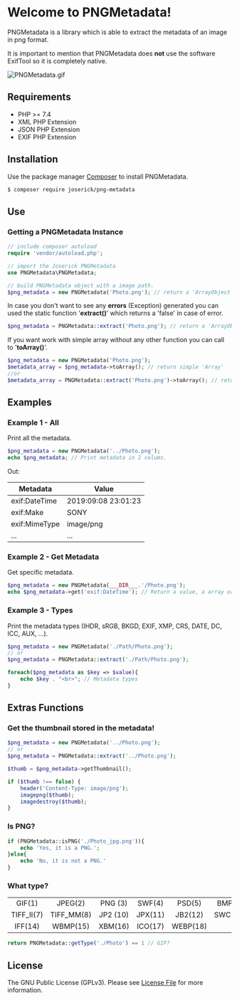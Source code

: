 Welcome to PNGMetadata!
=======================

PNGMetadata is a library which is able to extract the metadata of an image in png format.

It is important to mention that PNGMetadata does **not** use the software ExifTool so it is completely native.

![PNGMetadata.gif](https://joserick.com/docs/pngmetadata/PNGMetadata.gif)

## Requirements

- PHP >= 7.4
- XML PHP Extension
- JSON PHP Extension
- EXIF PHP Extension

## Installation

Use the package manager [Composer](https://getcomposer.org/) to install PNGMetadata.

```bash
$ composer require joserick/png-metadata
```

## Use

### Getting a PNGMetadata Instance

```php
// include composer autoload
require 'vendor/autoload.php';

// import the Joserick PNGMetadata
use PNGMetadata\PNGMetadata;

// build PNGMetadata object with a image path.
$png_metadata = new PNGMetadata('Photo.png'); // return a 'ArrayObject' or 'Exception'
```

In case you don't want to see any **errors** (Exception) generated you can used the static function '**extract()**' which returns a 'false' in case of error.

```php
$png_metadata = PNGMetadata::extract('Photo.png'); // return a 'ArrayObject' or 'False'
```

If you want work with simple array without any other function you can call to '**toArray()**'.

```php
$png_metadata = new PNGMetadata('Photo.png');
$metadata_array = $png_metadata->toArray(); // return simple 'Array'
//or
$metadata_array = PNGMetadata::extract('Photo.png')->toArray(); // return simple 'Array'
```

## Examples

### Example 1 - All

Print all the metadata.

```php
$png_metadata = new PNGMetadata('../Photo.png');
echo $png_metadata; // Print metadata in 2 colums.
```

Out:

| Metadata | Value |
|--|--|
| exif:DateTime | 2019:09:08 23:01:23 |
| exif:Make | SONY |
| exif:MimeType | image/png |
| ... | ... |

### Example 2 - Get Metadata

Get specific metadata.

```php
$png_metadata = new PNGMetadata(___DIR___.'/Photo.png');
echo $png_metadata->get('exif:DateTime'); // Return a value, a array or false.
```

### Example 3 - Types

Print the metadata types (IHDR, sRGB, BKGD, EXIF, XMP, CRS, DATE, DC, ICC, AUX, ...).

```php
$png_metadata = new PNGMetadata('./Path/Photo.png');
// or
$png_metadata = PNGMetadata::extract('./Path/Photo.png');

foreach($png_metadata as $key => $value){
	echo $key . "<br>"; // Metadata types
}
```

## Extras Functions

### Get the thumbnail stored in the metadata!
```php
$png_metadata = new PNGMetadata('../Photo.png');
// or
$png_metadata = PNGMetadata::extract('../Photo.png');

$thumb = $png_metadata->getThumbnail();

if ($thumb !== false) {
	header('Content-Type: image/png');
	imagepng($thumb);
	imagedestroy($thumb);
}
```

### Is PNG?
```php
if (PNGMetadata::isPNG('./Photo_jpg.png')){
	echo 'Yes, it is a PNG.';
}else{
	echo 'No, it is not a PNG.'
}
```

### What type?
|            |            |          |         |          |         |
|:----------:|:----------:|:--------:|:-------:|:--------:|:-------:|
|   GIF(1)   |   JPEG(2)  |  PNG (3) |  SWF(4) |  PSD(5)  |  BMP(6) |
| TIFF_II(7) | TIFF_MM(8) | JP2 (10) | JPX(11) |  JB2(12) | SWC(13) |
|   IFF(14)  |  WBMP(15)  |  XBM(16) | ICO(17) | WEBP(18) |         |

```php
return PNGMetadata::getType('./Photo') == 1 // GIF?
```

## License

The GNU Public License (GPLv3). Please see [License File](https://github.com/joserick/PNGMetadata/blob/master/LICENSE) for more information.
